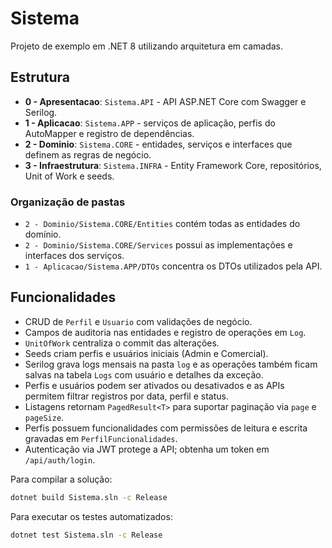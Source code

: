 # Sistema

Projeto de exemplo em .NET 8 utilizando arquitetura em camadas.

## Estrutura
- **0 - Apresentacao**: `Sistema.API` - API ASP.NET Core com Swagger e Serilog.
- **1 - Aplicacao**: `Sistema.APP` - serviços de aplicação, perfis do AutoMapper e registro de dependências.
- **2 - Dominio**: `Sistema.CORE` - entidades, serviços e interfaces que definem as regras de negócio.
- **3 - Infraestrutura**: `Sistema.INFRA` - Entity Framework Core, repositórios, Unit of Work e seeds.

### Organização de pastas
- `2 - Dominio/Sistema.CORE/Entities` contém todas as entidades do domínio.
- `2 - Dominio/Sistema.CORE/Services` possui as implementações e interfaces dos serviços.
- `1 - Aplicacao/Sistema.APP/DTOs` concentra os DTOs utilizados pela API.

## Funcionalidades
- CRUD de `Perfil` e `Usuario` com validações de negócio.
- Campos de auditoria nas entidades e registro de operações em `Log`.
- `UnitOfWork` centraliza o commit das alterações.
- Seeds criam perfis e usuários iniciais (Admin e Comercial).
- Serilog grava logs mensais na pasta `log` e as operações também ficam salvas na tabela `Logs` com usuário e detalhes da exceção.
- Perfis e usuários podem ser ativados ou desativados e as APIs permitem filtrar registros por data, perfil e status.
- Listagens retornam `PagedResult<T>` para suportar paginação via `page` e `pageSize`.
- Perfis possuem funcionalidades com permissões de leitura e escrita gravadas em `PerfilFuncionalidades`.
- Autenticação via JWT protege a API; obtenha um token em `/api/auth/login`.

Para compilar a solução:

```bash
dotnet build Sistema.sln -c Release
```

Para executar os testes automatizados:

```bash
dotnet test Sistema.sln -c Release
```
